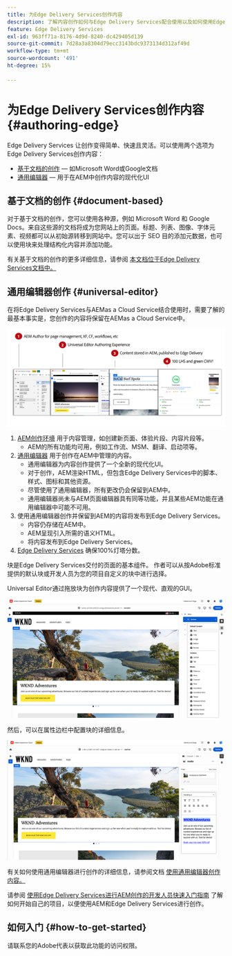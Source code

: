 ```yaml
---
title: 为Edge Delivery Services创作内容
description: 了解内容创作如何与Edge Delivery Services配合使用以及如何使用Edge Delivery Services创作AEM内容。
feature: Edge Delivery Services
exl-id: 963ff71a-8176-4d9d-8240-dc429405d139
source-git-commit: 7d28a3a8304d79ecc3143bdc9373134d312af49d
workflow-type: tm+mt
source-wordcount: '491'
ht-degree: 15%

---
```


# 为Edge Delivery Services创作内容 {#authoring-edge}

Edge Delivery Services 让创作变得简单、快速且灵活。可以使用两个选项为Edge Delivery Services创作内容：

* [基于文档的创作](#document-based)  — 如Microsoft Word或Google文档
* [通用编辑器](#universal-editor)  — 用于在AEM中创作内容的现代化UI

## 基于文档的创作 {#document-based}

对于基于文档的创作，您可以使用各种源，例如 Microsoft Word 和 Google Docs。来自这些源的文档将成为您网站上的页面。标题、列表、图像、字体元素、视频都可以从初始源转移到网站中。您可以出于 SEO 目的添加元数据，也可以使用块来处理结构化内容并添加功能。

有关基于文档的创作的更多详细信息，请参阅 [本文档位于Edge Delivery Services文档中。](/help/edge/docs/authoring.md)

## 通用编辑器创作 {#universal-editor}

在将Edge Delivery Services与AEMas a Cloud Service结合使用时，需要了解的最基本事实是，您创作的内容将保留在AEMas a Cloud Service中。

![AEM创作如何与Edge Delivery Services配合使用](assets/how-aem-edge-works.png)

1. [AEM创作环境](/help/sites-cloud/authoring/getting-started/quick-start.md) 用于内容管理，如创建新页面、体验片段、内容片段等。
   * AEM的所有功能均可用，例如工作流、MSM、翻译、启动项等。
1. [通用编辑器](/help/implementing/universal-editor/authoring.md) 用于创作在AEM中管理的内容。
   * 通用编辑器为内容创作提供了一个全新的现代化UI。
   * 对于创作，AEM渲染HTML，但包含Edge Delivery Services中的脚本、样式、图标和其他资源。
   * 尽管使用了通用编辑器，所有更改仍会保留到AEM中。
   * 通用编辑器尚未与AEM页面编辑器具有同等功能，并且某些AEM功能在通用编辑器中可能不可用。
1. 使用通用编辑器创作并保留到AEM的内容将发布到Edge Delivery Services。
   * 内容仍存储在AEM中。
   * AEM呈现引入所需的语义HTML。
   * 将内容发布到Edge Delivery Services。
1. [Edge Delivery Services](/help/edge/developer/keeping-it-100.md) 确保100%灯塔分数。

块是Edge Delivery Services交付的页面的基本组件。 作者可以从按Adobe标准提供的默认块或开发人员为您的项目自定义的块中进行选择。

Universal Editor通过拖放块为创作内容提供了一个现代、直观的GUI。

![在通用编辑器中拖放块](assets/blocks.png)

然后，可以在属性边栏中配置块的详细信息。

![配置块属性](assets/block-properties.png)

有关如何使用通用编辑器进行创作的详细信息，请参阅文档 [使用通用编辑器创作内容。](/help/implementing/universal-editor/authoring.md)

请参阅 [使用Edge Delivery Services进行AEM创作的开发人员快速入门指南](/help/edge/edge-dev-getting-started.md) 了解如何开始自己的项目，以便使用AEM和Edge Delivery Services进行创作。

## 如何入门 {#how-to-get-started}

请联系您的Adobe代表以获取此功能的访问权限。
